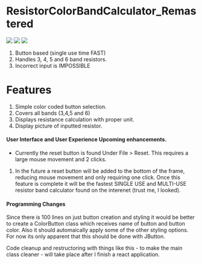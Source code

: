 # ResistorColorBandCalculator_Remastered
![](https://i.imgur.com/0mExuVC.png)
![](https://i.imgur.com/sT7IIqP.png)
![](https://i.imgur.com/KaywNHC.png)

1. Button based (single use time FAST)
2. Handles 3, 4, 5 and 6 band resistors.
3. Incorrect input is IMPOSSIBLE


# Features
1. Simple color coded button selection.
2. Covers all bands (3,4,5 and 6)
3. Displays resistance calculation with proper unit.
4. Display picture of inputted resistor.
            
#### User Interface and User Experience Upcoming enhancements.
- Currently the reset button is found Under File > Reset. This requires a large mouse movement and 2 clicks. 
1. In the future a reset button will be added to the bottom of the frame, reducing mouse movement and only requiring one click.
Once this feature is complete it will be the fastest SINGLE USE and MULTI-USE resistor band calculator found on the interenet (trust me, I looked).


#### Programming Changes

Since there is 100 lines on just button creation and styling it would be better to create a ColorButton class which receives name of button and button color. Also it should automaically apply some of the other styling options. 
For now its only apparent that this should be done with JButton.



Code cleanup and restructoring with things like this - to make the main class cleaner - will take place after I finish a react application.
